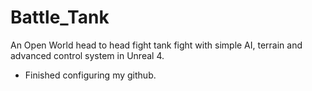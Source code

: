 # Battle_Tank
An Open World head to head fight tank fight with simple AI, terrain and advanced control system in Unreal 4.

* Finished configuring my github.
